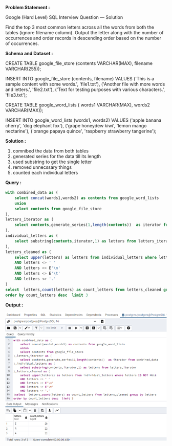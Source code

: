 ******Problem Statement :******

Google (Hard Level) SQL Interview Question — Solution

Find the top 3 most common letters across all the words from both the tables (ignore filename column). 
Output the letter along with the number of occurrences and order records in descending order based on the number of occurrences.

******Schema and Dataset :******

CREATE TABLE google_file_store (contents VARCHAR(MAX), filename VARCHAR(255));

INSERT INTO google_file_store (contents, filename) VALUES 
('This is a sample content with some words.', 'file1.txt'), 
('Another file with more words and letters.', 'file2.txt'), 
('Text for testing purposes with various characters.', 'file3.txt');

CREATE TABLE google_word_lists ( words1 VARCHAR(MAX), words2 VARCHAR(MAX));

INSERT INTO google_word_lists (words1, words2) VALUES 
('apple banana cherry', 'dog elephant fox'), 
('grape honeydew kiwi', 'lemon mango nectarine'), 
('orange papaya quince', 'raspberry strawberry tangerine');

******Solution :******

1. comnibed the data from both tables
2. generated series for the data till its length
3. used substring to get the single letter 
4. removed unnecssary things
5. counted each individual letters 

******Query :******
```SQL
with combined_data as (
	select concat(words1,words2) as contents from google_word_lists
	union 
	select contents from google_file_store
),
letters_iterator as (
	select contents,generate_series(1,length(contents))  as iterator from combined_data
),
individual_letters as (
	select substring(contents,iterator,1) as letters from letters_iterator
),
letters_cleaned as (
	select upper(letters) as letters from individual_letters where letters IS NOT NULL 
	AND letters <> ' '  
	AND letters <> E'\n' 
	AND letters <> E'\t'
	AND letters <> '.'
) 
select  letters,count(letters) as count_letters from letters_cleaned group by letters
order by count_letters desc  limit 3

```
******Output :******

![Example Iamage](image57.png)

